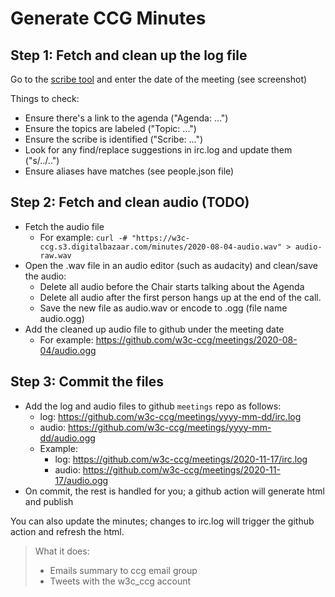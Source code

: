 # Generate CCG Minutes

## Step 1: Fetch and clean up the log file

Go to the [scribe tool](https://w3c-ccg.github.io/meetings/scribe-tool/) and enter the date of the meeting (see screenshot)

Things to check:
- Ensure there's a link to the agenda ("Agenda: ...")
- Ensure the topics are labeled ("Topic: ...")
- Ensure the scribe is identified ("Scribe: ...")
- Look for any find/replace suggestions in irc.log and update them ("s/../..")
- Ensure aliases have matches (see people.json file)

## Step 2: Fetch and clean audio (TODO)
- Fetch the audio file 
    - For example: `curl -# "https://w3c-ccg.s3.digitalbazaar.com/minutes/2020-08-04-audio.wav" > audio-raw.wav`
- Open the .wav file in an audio editor (such as audacity) and clean/save the audio:
    - Delete all audio before the Chair starts talking about the Agenda
    - Delete all audio after the first person hangs up at the end of the call.
    - Save the new file as audio.wav or encode to .ogg (file name audio.ogg)
- Add the cleaned up audio file to github under the meeting date
    - For example: https://github.com/w3c-ccg/meetings/2020-08-04/audio.ogg

## Step 3: Commit the files

- Add the log and audio files to github `meetings` repo as follows:
    - log: https://github.com/w3c-ccg/meetings/yyyy-mm-dd/irc.log
    - audio: https://github.com/w3c-ccg/meetings/yyyy-mm-dd/audio.ogg
    - Example: 
        - log: https://github.com/w3c-ccg/meetings/2020-11-17/irc.log
        - audio: https://github.com/w3c-ccg/meetings/2020-11-17/audio.ogg
- On commit, the rest is handled for you; a github action will generate html and publish

You can also update the minutes; changes to irc.log will trigger the github action and refresh the html.

> What it does:
> - Emails summary to ccg email group
> - Tweets with the w3c_ccg account
